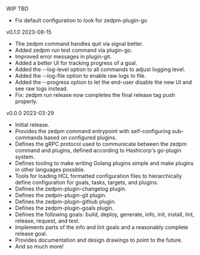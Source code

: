 WIP  TBD

 * Fix default configuration to look for zedpm-plugin-go

v0.1.0  2023-08-15

 * The zedpm command handles quit via signal better.
 * Added zedpm run test command via plugin-go.
 * Improved error messages in plugin-git.
 * Added a better UI for tracking progress of a goal.
 * Added the --log-level option to all commands to adjust logging level.
 * Added the --log-file option to enable raw logs to file.
 * Added the --progress option to let the end-user disable the new UI and see 
   raw logs instead.
 * Fix: zedpm run release now completes the final release tag push properly.

v0.0.0  2023-03-29

 * Initial release.
 * Provides the zedpm command entrypoint with self-configuring sub-commands
   based on configured plugins.
 * Defines the gRPC protocol used to communicate between the zedpm command and
   plugins, defined according to Hashicorp's go-plugin system.
 * Defines tooling to make writing Golang plugins simple and make plugins in
   other languages possible.
 * Tools for loading HCL formatted configuration files to hierarchically define
   configuration for goals, tasks, targets, and plugins.
 * Defines the zedpm-plugin-changelog plugin.
 * Defines the zedpm-plugin-git plugin.
 * Defines the zedpm-plugin-github plugin.
 * Defines the zedpm-plugin-goals plugin.
 * Defines the following goals: build, deploy, generate, info, init, install,
   lint, release, request, and test.
 * Implements parts of the info and lint goals and a reasonably complete release
   goal.
 * Provides documentation and design drawings to point to the future.
 * And so much more!

